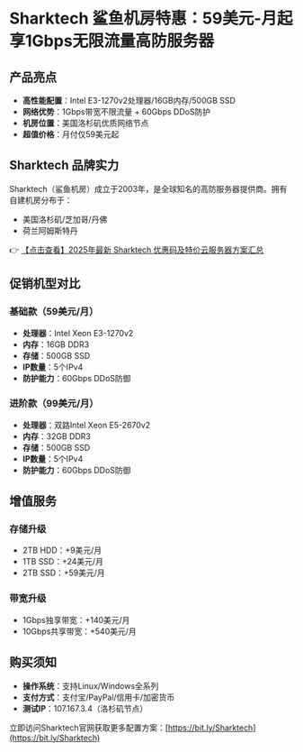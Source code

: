 # Sharktech 鲨鱼机房特惠：59美元-月起享1Gbps无限流量高防服务器

## 产品亮点
- **高性能配置**：Intel E3-1270v2处理器/16GB内存/500GB SSD
- **网络优势**：1Gbps带宽不限流量 + 60Gbps DDoS防护
- **机房位置**：美国洛杉矶优质网络节点
- **超值价格**：月付仅59美元起

## Sharktech 品牌实力
Sharktech（鲨鱼机房）成立于2003年，是全球知名的高防服务器提供商。拥有自建机房分布于：
- 美国洛杉矶/芝加哥/丹佛
- 荷兰阿姆斯特丹

👉 [【点击查看】2025年最新 Sharktech 优惠码及特价云服务器方案汇总](https://bit.ly/Sharktech)

## 促销机型对比

### 基础款（59美元/月）
- **处理器**：Intel Xeon E3-1270v2
- **内存**：16GB DDR3
- **存储**：500GB SSD
- **IP数量**：5个IPv4
- **防护能力**：60Gbps DDoS防御

### 进阶款（99美元/月）
- **处理器**：双路Intel Xeon E5-2670v2
- **内存**：32GB DDR3
- **存储**：500GB SSD
- **IP数量**：5个IPv4
- **防护能力**：60Gbps DDoS防御

## 增值服务
### 存储升级
- 2TB HDD：+9美元/月
- 1TB SSD：+24美元/月
- 2TB SSD：+59美元/月

### 带宽升级
- 1Gbps独享带宽：+140美元/月
- 10Gbps共享带宽：+540美元/月

## 购买须知
- **操作系统**：支持Linux/Windows全系列
- **支付方式**：支付宝/PayPal/信用卡/加密货币
- **测试IP**：107.167.3.4（洛杉矶节点）

立即访问Sharktech官网获取更多配置方案：[https://bit.ly/Sharktech](https://bit.ly/Sharktech)